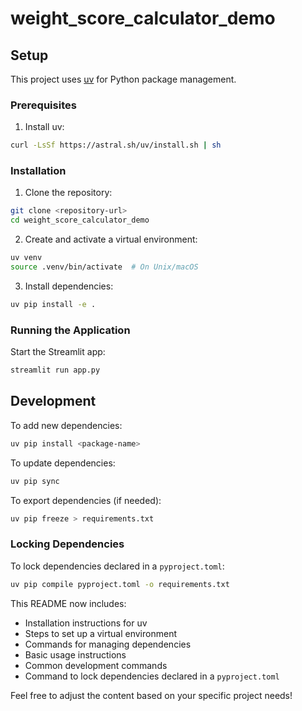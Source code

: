 # weight_score_calculator_demo

## Setup

This project uses [uv](https://github.com/astral-sh/uv) for Python package management.

### Prerequisites

1. Install uv:
```bash
curl -LsSf https://astral.sh/uv/install.sh | sh
```

### Installation

1. Clone the repository:
```bash
git clone <repository-url>
cd weight_score_calculator_demo
```

2. Create and activate a virtual environment:
```bash
uv venv
source .venv/bin/activate  # On Unix/macOS
```

3. Install dependencies:
```bash
uv pip install -e .
```

### Running the Application

Start the Streamlit app:
```bash
streamlit run app.py
```

## Development

To add new dependencies:
```bash
uv pip install <package-name>
```

To update dependencies:
```bash
uv pip sync
```

To export dependencies (if needed):
```bash
uv pip freeze > requirements.txt
```

### Locking Dependencies

To lock dependencies declared in a `pyproject.toml`:
```bash
uv pip compile pyproject.toml -o requirements.txt
```

This README now includes:
- Installation instructions for uv
- Steps to set up a virtual environment
- Commands for managing dependencies
- Basic usage instructions
- Common development commands
- Command to lock dependencies declared in a `pyproject.toml`

Feel free to adjust the content based on your specific project needs!
